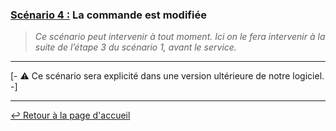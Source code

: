 ### <u>Scénario 4 :</u> La commande est modifiée

> *Ce scénario peut intervenir à tout moment. Ici on le fera intervenir à la suite de l’étape 3 du scénario 1, avant le service.*

---

[- :warning: Ce scénario sera explicité dans une version ultérieure de notre logiciel. -]

---

[:leftwards_arrow_with_hook: Retour à la page d'accueil](../README.md)
